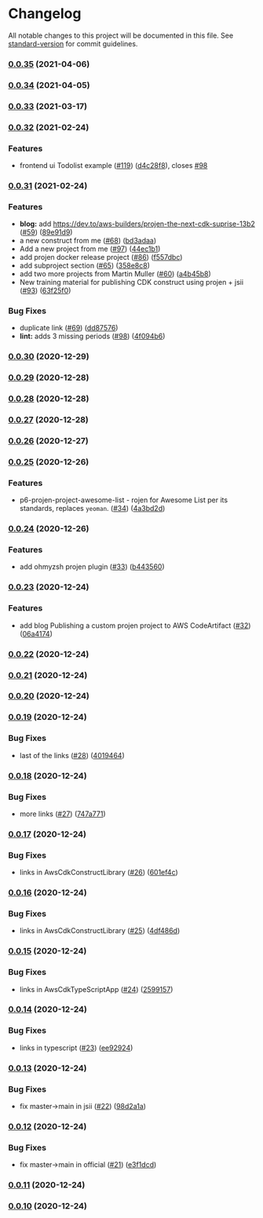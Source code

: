 # Changelog

All notable changes to this project will be documented in this file. See [standard-version](https://github.com/conventional-changelog/standard-version) for commit guidelines.

### [0.0.35](https://github.com/p6m7g8/awesome-projen/compare/v0.0.34...v0.0.35) (2021-04-06)

### [0.0.34](https://github.com/p6m7g8/awesome-projen/compare/v0.0.33...v0.0.34) (2021-04-05)

### [0.0.33](https://github.com/p6m7g8/awesome-projen/compare/v0.0.32...v0.0.33) (2021-03-17)

### [0.0.32](https://github.com/p6m7g8/awesome-projen/compare/v0.0.31...v0.0.32) (2021-02-24)


### Features

* frontend ui Todolist example  ([#119](https://github.com/p6m7g8/awesome-projen/issues/119)) ([d4c28f8](https://github.com/p6m7g8/awesome-projen/commit/d4c28f87af3d198719d35a88fb4c5bdf0a8bbf28)), closes [#98](https://github.com/p6m7g8/awesome-projen/issues/98)

### [0.0.31](https://github.com/p6m7g8/awesome-projen/compare/v0.0.30...v0.0.31) (2021-02-24)


### Features

* **blog:** add https://dev.to/aws-builders/projen-the-next-cdk-suprise-13b2 ([#59](https://github.com/p6m7g8/awesome-projen/issues/59)) ([89e91d9](https://github.com/p6m7g8/awesome-projen/commit/89e91d9b40d5fea271e96cfc951a6b000529e27c))
* a new construct from me ([#68](https://github.com/p6m7g8/awesome-projen/issues/68)) ([bd3adaa](https://github.com/p6m7g8/awesome-projen/commit/bd3adaa73178d75aa3d774bc1946710974c4feac))
* Add a new project from me ([#97](https://github.com/p6m7g8/awesome-projen/issues/97)) ([44ec1b1](https://github.com/p6m7g8/awesome-projen/commit/44ec1b1c053beb9d1d8882e56a653b35e7a166a8))
* add projen docker release project ([#86](https://github.com/p6m7g8/awesome-projen/issues/86)) ([f557dbc](https://github.com/p6m7g8/awesome-projen/commit/f557dbc081cb2a17cbeda8ca2f9aa168c6bc592f))
* add subproject section ([#65](https://github.com/p6m7g8/awesome-projen/issues/65)) ([358e8c8](https://github.com/p6m7g8/awesome-projen/commit/358e8c802a669eaf7099e6b97132f675ca03a901))
* add two more projects from Martin Muller ([#60](https://github.com/p6m7g8/awesome-projen/issues/60)) ([a4b45b8](https://github.com/p6m7g8/awesome-projen/commit/a4b45b83b282ecd9dee15f74d19bf93ed3c37820))
* New training material for publishing CDK construct using projen + jsii ([#93](https://github.com/p6m7g8/awesome-projen/issues/93)) ([63f25f0](https://github.com/p6m7g8/awesome-projen/commit/63f25f06127ada6719cbca7ca4e49e1572c1a0fe))


### Bug Fixes

* duplicate link ([#69](https://github.com/p6m7g8/awesome-projen/issues/69)) ([dd87576](https://github.com/p6m7g8/awesome-projen/commit/dd8757662fea341cf1ecdb581c68a029a3d96d11))
* **lint:** adds 3 missing periods ([#98](https://github.com/p6m7g8/awesome-projen/issues/98)) ([4f094b6](https://github.com/p6m7g8/awesome-projen/commit/4f094b6aefd3f8761c53a0b75cee6c6e31843371))

### [0.0.30](https://github.com/p6m7g8/awesome-projen/compare/v0.0.29...v0.0.30) (2020-12-29)

### [0.0.29](https://github.com/p6m7g8/awesome-projen/compare/v0.0.28...v0.0.29) (2020-12-28)

### [0.0.28](https://github.com/p6m7g8/awesome-projen/compare/v0.0.27...v0.0.28) (2020-12-28)

### [0.0.27](https://github.com/p6m7g8/awesome-projen/compare/v0.0.26...v0.0.27) (2020-12-28)

### [0.0.26](https://github.com/p6m7g8/awesome-projen/compare/v0.0.25...v0.0.26) (2020-12-27)

### [0.0.25](https://github.com/p6m7g8/awesome-projen/compare/v0.0.24...v0.0.25) (2020-12-26)


### Features

* p6-projen-project-awesome-list - rojen for Awesome List per its standards, replaces `yeoman`. ([#34](https://github.com/p6m7g8/awesome-projen/issues/34)) ([4a3bd2d](https://github.com/p6m7g8/awesome-projen/commit/4a3bd2dfe6c460e2c919941054b4cf51bafe408d))

### [0.0.24](https://github.com/p6m7g8/awesome-projen/compare/v0.0.23...v0.0.24) (2020-12-26)


### Features

* add ohmyzsh projen plugin ([#33](https://github.com/p6m7g8/awesome-projen/issues/33)) ([b443560](https://github.com/p6m7g8/awesome-projen/commit/b4435609ed2afedf11980be9757c275584be3c35))

### [0.0.23](https://github.com/p6m7g8/awesome-projen/compare/v0.0.22...v0.0.23) (2020-12-24)


### Features

* add blog Publishing a custom projen project to AWS CodeArtifact ([#32](https://github.com/p6m7g8/awesome-projen/issues/32)) ([06a4174](https://github.com/p6m7g8/awesome-projen/commit/06a4174194de4b441436761f7af22dd30b61854c))

### [0.0.22](https://github.com/p6m7g8/awesome-projen/compare/v0.0.21...v0.0.22) (2020-12-24)

### [0.0.21](https://github.com/p6m7g8/awesome-projen/compare/v0.0.20...v0.0.21) (2020-12-24)

### [0.0.20](https://github.com/p6m7g8/awesome-projen/compare/v0.0.19...v0.0.20) (2020-12-24)

### [0.0.19](https://github.com/p6m7g8/awesome-projen/compare/v0.0.18...v0.0.19) (2020-12-24)


### Bug Fixes

* last of the links ([#28](https://github.com/p6m7g8/awesome-projen/issues/28)) ([4019464](https://github.com/p6m7g8/awesome-projen/commit/401946466c8ed41eb6d8e7234b8b6eb3393bb2f9))

### [0.0.18](https://github.com/p6m7g8/awesome-projen/compare/v0.0.17...v0.0.18) (2020-12-24)


### Bug Fixes

* more links ([#27](https://github.com/p6m7g8/awesome-projen/issues/27)) ([747a771](https://github.com/p6m7g8/awesome-projen/commit/747a7716ebd77489cc54caf118852e34182531cf))

### [0.0.17](https://github.com/p6m7g8/awesome-projen/compare/v0.0.16...v0.0.17) (2020-12-24)


### Bug Fixes

* links in AwsCdkConstructLibrary ([#26](https://github.com/p6m7g8/awesome-projen/issues/26)) ([601ef4c](https://github.com/p6m7g8/awesome-projen/commit/601ef4c912c06ed840cc8206377783e1fec2bbdf))

### [0.0.16](https://github.com/p6m7g8/awesome-projen/compare/v0.0.15...v0.0.16) (2020-12-24)


### Bug Fixes

* links in AwsCdkConstructLibrary ([#25](https://github.com/p6m7g8/awesome-projen/issues/25)) ([4df486d](https://github.com/p6m7g8/awesome-projen/commit/4df486de67874b31782e96f900e58e234870234f))

### [0.0.15](https://github.com/p6m7g8/awesome-projen/compare/v0.0.14...v0.0.15) (2020-12-24)


### Bug Fixes

* links in AwsCdkTypeScriptApp ([#24](https://github.com/p6m7g8/awesome-projen/issues/24)) ([2599157](https://github.com/p6m7g8/awesome-projen/commit/259915725cc69f609aae797f4eb38659799e6607))

### [0.0.14](https://github.com/p6m7g8/awesome-projen/compare/v0.0.13...v0.0.14) (2020-12-24)


### Bug Fixes

* links in typescript ([#23](https://github.com/p6m7g8/awesome-projen/issues/23)) ([ee92924](https://github.com/p6m7g8/awesome-projen/commit/ee92924939479fe384aa0640cba0167a1c4c10d0))

### [0.0.13](https://github.com/p6m7g8/awesome-projen/compare/v0.0.12...v0.0.13) (2020-12-24)


### Bug Fixes

* fix master->main in jsii ([#22](https://github.com/p6m7g8/awesome-projen/issues/22)) ([98d2a1a](https://github.com/p6m7g8/awesome-projen/commit/98d2a1a117f266a0031da5c0c9b324e24db59c6f))

### [0.0.12](https://github.com/p6m7g8/awesome-projen/compare/v0.0.11...v0.0.12) (2020-12-24)


### Bug Fixes

* fix master->main in official ([#21](https://github.com/p6m7g8/awesome-projen/issues/21)) ([e3f1dcd](https://github.com/p6m7g8/awesome-projen/commit/e3f1dcd1a20236293a5694f99fc7a041988f0e45))

### [0.0.11](https://github.com/p6m7g8/awesome-projen/compare/v0.0.10...v0.0.11) (2020-12-24)

### [0.0.10](https://github.com/p6m7g8/awesome-projen/compare/v0.0.9...v0.0.10) (2020-12-24)
